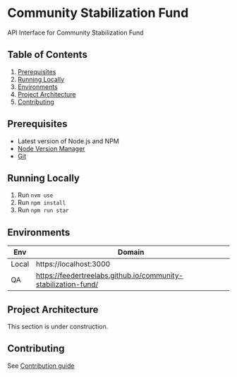 # Community Stabilization Fund
API Interface for Community Stabilization Fund

## Table of Contents
1. [Prerequisites](#prerequisites)
2. [Running Locally](#running-locally)
3. [Environments](#environments)
4. [Project Architecture](#project-architecture)
5. [Contributing](#contributing)

## Prerequisites

- Latest version of Node.js and NPM
- [Node Version Manager](https://github.com/nvm-sh/nvm/blob/master/README.md#installing-and-updating)
- [Git](https://git-scm.com/book/en/v2/Getting-Started-Installing-Git)

## Running Locally

1. Run `nvm use` 
2. Run `npm install`
3. Run `npm run star`

## Environments

|   Env       | Domain                  |
| ----------- | ----------------------  |
| Local       | https://localhost:3000  |
| QA          | https://feedertreelabs.github.io/community-stabilization-fund/ |

## Project Architecture

This section is under construction.

## Contributing

See [Contribution guide](Contribution.md)